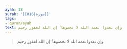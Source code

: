 ```yaml
---
ayah: 18
surah: '[[016|سورة]]'
tags:
- quran/ayah
text: وإن تعدوا نعمة الله لا تحصوها ۗ إن الله لغفور رحيم
---
```

> وإن تعدوا نعمة الله لا تحصوها ۗ إن الله لغفور رحيم
